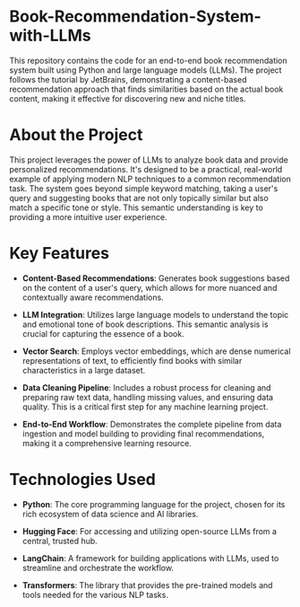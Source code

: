 # Book-Recommendation-System-with-LLMs

This repository contains the code for an end-to-end book recommendation system built using Python and large language models (LLMs). The project follows the tutorial by JetBrains, demonstrating a content-based recommendation approach that finds similarities based on the actual book content, making it effective for discovering new and niche titles.

# About the Project
This project leverages the power of LLMs to analyze book data and provide personalized recommendations. It's designed to be a practical, real-world example of applying modern NLP techniques to a common recommendation task. The system goes beyond simple keyword matching, taking a user's query and suggesting books that are not only topically similar but also match a specific tone or style. This semantic understanding is key to providing a more intuitive user experience.

# Key Features
- **Content-Based Recommendations**: Generates book suggestions based on the content of a user's query, which allows for more nuanced and contextually aware recommendations.
  
- **LLM Integration**: Utilizes large language models to understand the topic and emotional tone of book descriptions. This semantic analysis is crucial for capturing the essence of a book.
  
- **Vector Search**: Employs vector embeddings, which are dense numerical representations of text, to efficiently find books with similar characteristics in a large dataset.
  
- **Data Cleaning Pipeline**: Includes a robust process for cleaning and preparing raw text data, handling missing values, and ensuring data quality. This is a critical first step for any machine learning project.
  
- **End-to-End Workflow**: Demonstrates the complete pipeline from data ingestion and model building to providing final recommendations, making it a comprehensive learning resource.

# Technologies Used
- **Python**: The core programming language for the project, chosen for its rich ecosystem of data science and AI libraries.
  
- **Hugging Face**: For accessing and utilizing open-source LLMs from a central, trusted hub.
  
- **LangChain**: A framework for building applications with LLMs, used to streamline and orchestrate the workflow.
  
- **Transformers**: The library that provides the pre-trained models and tools needed for the various NLP tasks.
